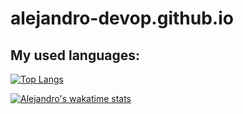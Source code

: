 # alejandro-devop.github.io

## My used languages: 
[![Top Langs](https://github-readme-stats.vercel.app/api/top-langs/?username=alejandro-devop&layout=compact)](https://github.com/alejandro-devop/github-readme-stats)

[![Alejandro's wakatime stats](https://github-readme-stats.vercel.app/api/wakatime?username=alejandro_devop)](https://github.com/alejandro-devop/github-readme-stats)
